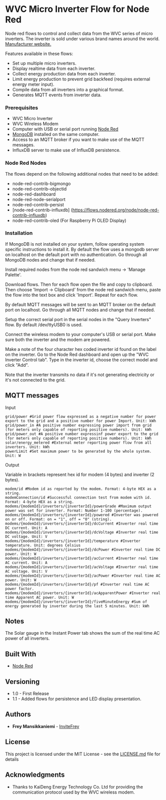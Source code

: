 # WVC Micro Inverter Flow for Node Red

Node red flows to control and collect data from the WVC series of micro inverters. The inverter is sold under various brand names around the world. [Manufacturer website.](http://www.kaidengdg.com/en/pvsystem.html)

Features available in these flows:

* Set up multiple micro inverters.
* Display realtime data from each inverter.
* Collect energy production data from each inverter.
* Limit energy production to prevent grid backfeed (requires external energy meter input).
* Compile data from all inverters into a graphical format.
* Generates MQTT events from inverter data.

### Prerequisites

* WVC Micro Inverter
* WVC Wireless Modem
* Computer with USB or serial port running [Node Red](https://nodered.org)
* [MongoDB](https://www.mongodb.com) installed on the same computer.
* Access to an MQTT broker if you want to make use of the MQTT messages.
* InfluxDB server to make use of InfluxDB persistence.

### Node Red Nodes

The flows depend on the following additional nodes that need to be added:

* node-red-contrib-bigmongo
* node-red-contrib-objectid
* node-red-dashboard
* node-red-node-serialport
* node-red-contrib-persist
* [node-red-contrib-influxdb] (https://flows.nodered.org/node/node-red-contrib-influxdb)
* node-red-contrib-oled (For Raspberry Pi OLED Display)

### Installation

If MongoDB is not installed on your system, follow operating system specific instructions to install it. By default the flow uses a mongodb server on localhost on the default port with no authentication. Go through all MongoDB nodes and change that if needed.

Install required nodes from the node red sandwich menu -> 'Manage Palette'.

Download flows. Then for each flow open the file and copy to clipboard. Then choose 'Import -> Clipboard' from the node red sandwich menu, paste the flow into the text box and click 'Import'. Repeat for each flow.

By default MQTT messages will be sent to an MQTT broker on the default port on localhost. Go through all MQTT nodes and change that if needed.

Setup the correct serial port in the serial nodes in the "Query Inverters" flow. By default /dev/ttyUSB0 is used.

Connect the wireless modem to your computer's USB or serial port. Make sure both the inverter and the modem are powered.

Make a note of the four character hex coded inverter id found on the label on the inverter. Go to the Node Red dashboard and open up the "WVC Inverter Control tab". Type in the inverter id, choose the correct model and click "Add".

Note that the inverter transmits no data if it's not generating electricity or it's not connected to the grid.

## MQTT messages

Input

```
grid/power #Grid power flow expressed as a negative number for power export to the grid and a positive number for power Import. Unit: kWh
grid/power_in #A positive number expressing power import from grid (for meters only capable of reporting positive numbers). Unit: kWh
grid/power_out #A positive number expressinf power export to the grid (for meters only capable of reporting positive numbers). Unit: kWh
solar/energy_metered #External meter reporting power flow from all inverters. Unit: kWh
powerLimit #Set maximum power to be generated by the whole system. Unit: W
```

Output

Variable in brackets represent hex id for modem (4 bytes) and inverter (2 bytes).
```
modem/id #Modem id as reported by the modem. Format: 4-byte HEX as a string.
modemConnection/id #Successful connection test from modem with id. Format: 4-byte HEX as a string.
modems/{modemId}/inverters/{inverterId}/powerGrade #Maximum output power was set for inverter. Format: Number 1-100 (percentage).
modems/{modemId}/inverters/{inverterId}/powered #Inverter was powered on or off. Format: on = "1", off = "0" (string).
modems/{modemId}/inverters/{inverterId}/dcCurrent #Inverter real time DC current. Unit: A
modems/{modemId}/inverters/{inverterId}/dcVoltage #Inverter real time DC voltage. Unit: V
modems/{modemId}/inverters/{inverterId}/temperature #Inverter temperature. Unit: degrees Celsius
modems/{modemId}/inverters/{inverterId}/dcPower #Inverter real time DC power. Unit: W
modems/{modemId}/inverters/{inverterId}/acCurrent #Inverter real time AC current. Unit: A
modems/{modemId}/inverters/{inverterId}/acVoltage #Inverter real time AC voltage. Unit: V
modems/{modemId}/inverters/{inverterId}/acPower #Inverter real time AC power. Unit: W
modems/{modemId}/inverters/{inverterId}/pf #Inverter real time AC power factor.
modems/{modemId}/inverters/{inverterId}/acApparentPower #Inverter real time Apparent AC power. Unit: W
modems/{modemId}/inverters/{inverterId}/fiveMinuteEnergy #Sum of energy generated by inverter during the last 5 minutes. Unit: kWh
```
## Notes

The Solar gauge in the Instant Power tab shows the sum of the real time AC power of all inverters. 


## Built With

* [Node Red](https://nodered.org)


## Versioning

* 1.0 - First Release
* 1.1 - Added flows for persistence and LED display presentation.

## Authors

* **Frey Mansikkaniemi** - [InviteFrey](https://github.com/invite-frey)

## License

This project is licensed under the MIT License - see the [LICENSE.md](LICENSE.md) file for details

## Acknowledgments

* Thanks to KaiDeng Energy Technology Co. Ltd for providing the communication protocol used by the WVC wireless modem.
